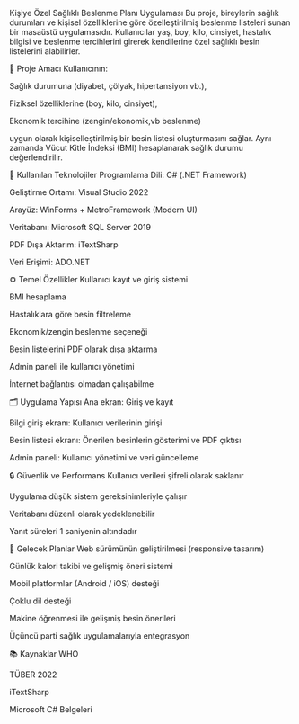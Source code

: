 Kişiye Özel Sağlıklı Beslenme Planı Uygulaması
Bu proje, bireylerin sağlık durumları ve kişisel özelliklerine göre özelleştirilmiş beslenme listeleri sunan bir masaüstü uygulamasıdır. Kullanıcılar yaş, boy, kilo, cinsiyet, hastalık bilgisi ve beslenme tercihlerini girerek kendilerine özel sağlıklı besin listelerini alabilirler.

🎯 Proje Amacı
Kullanıcının:

Sağlık durumuna (diyabet, çölyak, hipertansiyon vb.),

Fiziksel özelliklerine (boy, kilo, cinsiyet),

Ekonomik tercihine (zengin/ekonomik,vb beslenme)

uygun olarak kişiselleştirilmiş bir besin listesi oluşturmasını sağlar. Aynı zamanda Vücut Kitle İndeksi (BMI) hesaplanarak sağlık durumu değerlendirilir.

🔧 Kullanılan Teknolojiler
Programlama Dili: C# (.NET Framework)

Geliştirme Ortamı: Visual Studio 2022

Arayüz: WinForms + MetroFramework (Modern UI)

Veritabanı: Microsoft SQL Server 2019

PDF Dışa Aktarım: iTextSharp

Veri Erişimi: ADO.NET

⚙️ Temel Özellikler
Kullanıcı kayıt ve giriş sistemi

BMI hesaplama

Hastalıklara göre besin filtreleme

Ekonomik/zengin beslenme seçeneği

Besin listelerini PDF olarak dışa aktarma

Admin paneli ile kullanıcı yönetimi

İnternet bağlantısı olmadan çalışabilme

🗂️ Uygulama Yapısı
Ana ekran: Giriş ve kayıt

Bilgi giriş ekranı: Kullanıcı verilerinin girişi

Besin listesi ekranı: Önerilen besinlerin gösterimi ve PDF çıktısı

Admin paneli: Kullanıcı yönetimi ve veri güncelleme

🔒 Güvenlik ve Performans
Kullanıcı verileri şifreli olarak saklanır

Uygulama düşük sistem gereksinimleriyle çalışır

Veritabanı düzenli olarak yedeklenebilir

Yanıt süreleri 1 saniyenin altındadır

📌 Gelecek Planlar
Web sürümünün geliştirilmesi (responsive tasarım)

Günlük kalori takibi ve gelişmiş öneri sistemi

Mobil platformlar (Android / iOS) desteği

Çoklu dil desteği

Makine öğrenmesi ile gelişmiş besin önerileri

Üçüncü parti sağlık uygulamalarıyla entegrasyon

📚 Kaynaklar
WHO

TÜBER 2022

iTextSharp

Microsoft C# Belgeleri
